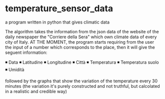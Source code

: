 # temperature_sensor_data
a program written in python that gives climatic data 

The algorithm takes the information from the json data of the website of the daily newspaper the "Corriere della Sera" which own climate data of every city of Italy.
AT THE MOMENT, the program starts requiring from the user the input of a number which corresponds to the place, then it will give the seguent information:

  ◾ Data
  ◾ Latitudine
  ◾ Longitudine
  ◾ Città
  ◾ Temperatura
  ◾ Temperatura suolo
  ◾ Umidità
  
followed by the graphs that show the variation of the temperature every 30 minutes (the variation it's purely constructed and not truthful, but calcolated in a realistic and credible way)
